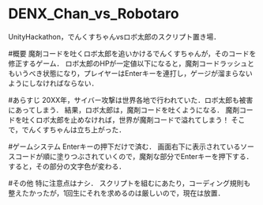 # DENX_Chan_vs_Robotaro
UnityHackathon，でんくすちゃんvsロボ太郎のスクリプト置き場．

#概要
魔剤コードを吐くロボ太郎を追いかけるでんくすちゃんが，そのコードを修正するゲーム．
ロボ太郎のHPが一定値以下になると，魔剤コードラッシュともいうべき状態になり，プレイヤーはEnterキーを連打し，ゲージが溜まらないようにしなければならない．

#あらすじ
20XX年，サイバー攻撃は世界各地で行われていた．ロボ太郎も被害にあってしまう．
結果，ロボ太郎は，魔剤コードを吐くようになる．
魔剤コードを吐くロボ太郎を止めなければ，世界が魔剤コードで溢れてしまう！
そこで，でんくすちゃんは立ち上がった．

#ゲームシステム
Enterキーの押下だけで済む．
画面右下に表示されているソースコードが順に塗りつぶされていくので，魔剤な部分でEnterキーを押下する．
すると，その部分の文字色が変わる．

#その他
特に注意点はナシ．
スクリプトを組むにあたり，コーディング規則も整えたかったが，1回生にそれを求めるのは厳しいので，現在は放置．

